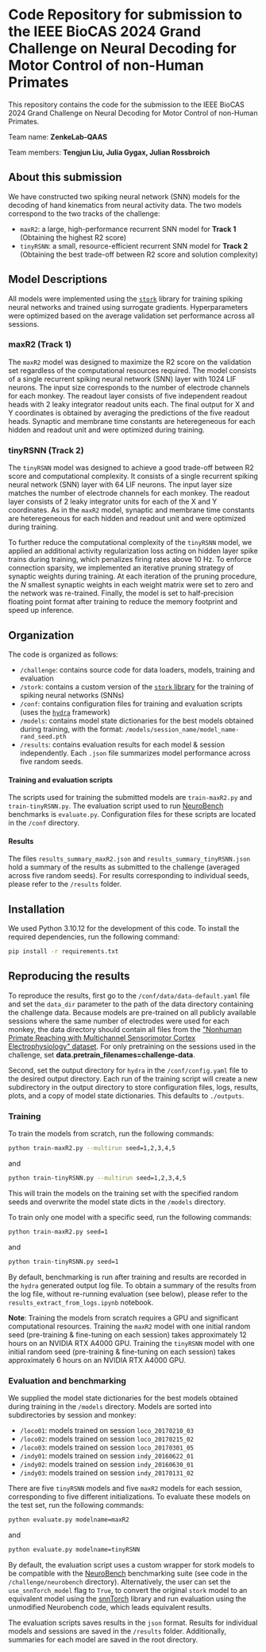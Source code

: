 # Code Repository for submission to the IEEE BioCAS 2024 Grand Challenge on Neural Decoding for Motor Control of non-Human Primates

This repository contains the code for the submission to the IEEE BioCAS 2024 Grand Challenge on Neural Decoding for Motor Control of non-Human Primates. 

Team name: **ZenkeLab-QAAS**

Team members: **Tengjun Liu, Julia Gygax, Julian Rossbroich**

## About this submission

We have constructed two spiking neural network (SNN) models for the decoding of hand kinematics from neural activity data. The two models correspond to the two tracks of the challenge:

- `maxR2`: a large, high-performance recurrent SNN model for **Track 1** (Obtaining the highest R2 score)
- `tinyRSNN`: a small, resource-efficient recurrent SNN model for **Track 2** (Obtaining the best trade-off between R2 score and solution complexity)

## Model Descriptions

All models were implemented using the [`stork`](https://github.com/fmi-basel/stork) library for training spiking neural networks and trained using surrogate gradients. Hyperparameters were optimized based on the average validation set performance across all sessions.

### maxR2 (Track 1)

The `maxR2` model was designed to maximize the R2 score on the validation set regardless of the computational resources required.
The model consists of a single recurrent spiking neural network (SNN) layer with 1024 LIF neurons. The input size corresponds to the number of electrode channels for each monkey. The readout layer consists of five independent readout heads with 2 leaky integrator readout units each. 
The final output for X and Y coordinates is obtained by averaging the predictions of the five readout heads. 
Synaptic and membrane time constants are heteregeneous for each hidden and readout unit and were optimized during training.

### tinyRSNN (Track 2)

The `tinyRSNN` model was designed to achieve a good trade-off between R2 score and computational complexity. 
It consists of a single recurrent spiking neural network (SNN) layer with 64 LIF neurons. 
The input layer size matches the number of electrode channels for each monkey.
The readout layer consists of 2 leaky integrator units for each of the X and Y coordinates. 
As in the `maxR2` model, synaptic and membrane time constants are heteregeneous for each hidden and readout unit and were optimized during training. 

To further reduce the computational complexity of the `tinyRSNN` model, we applied an additional activity regularization loss acting on hidden layer spike trains during training, which penalizes firing rates above 10 Hz. 
To enforce connection sparsity, we implemented an iterative pruning strategy of synaptic weights during training. 
At each iteration of the pruning procedure, the $N$ smallest synaptic weights in each weight matrix were set to zero and the network was re-trained.
Finally, the model is set to half-precision floating point format after training to reduce the memory footprint and speed up inference.

## Organization
The code is organized as follows:

- `/challenge`: contains source code for data loaders, models, training and evaluation
- `/stork`: contains a custom version of the [`stork` library](https://github.com/fmi-basel/stork) for the training of spiking neural networks (SNNs)
- `/conf`: contains configuration files for training and evaluation scripts (uses the [`hydra`](https://github.com/facebookresearch/hydra) framework)
- `/models`: contains model state dictionaries for the best models obtained during training, with the format: `/models/session_name/model_name-rand_seed.pth`
- `/results`: contains evaluation results for each model & session independently. Each `.json` file summarizes model performance across five random seeds.

#### Training and evaluation scripts

The scripts used for training the submitted models are `train-maxR2.py` and `train-tinyRSNN.py`. The evaluation script used to run [NeuroBench](https://github.com/NeuroBench/neurobench) benchmarks is `evaluate.py`. Configuration files for these scripts are located in the `/conf` directory.

#### Results
The files `results_summary_maxR2.json` and `results_summary_tinyRSNN.json` hold a summary of the results as submitted to the challenge (averaged across five random seeds). For results corresponding to individual seeds, please refer to the `/results` folder.


## Installation

We used Python 3.10.12 for the development of this code. To install the required dependencies, run the following command:

```bash
pip install -r requirements.txt
```

## Reproducing the results

To reproduce the results, first go to the `/conf/data/data-default.yaml` file and set the `data_dir` parameter to the path of the data directory containing the challenge data. Because models are pre-trained on all publicly available sessions where the same number of electrodes were used for each monkey, the data directory should contain all files from the ["Nonhuman Primate Reaching with Multichannel Sensorimotor Cortex Electrophysiology" dataset](https://zenodo.org/records/583331). For only pretraining on the sessions used in the challenge, set **data.pretrain_filenames=challenge-data**.

Second, set the output directory for `hydra` in the `/conf/config.yaml` file to the desired output directory. Each run of the training script will create a new subdirectory in the output directory to store configuration files, logs, results, plots, and a copy of model state dictionaries. This defaults to `./outputs`.

### Training

To train the models from scratch, run the following commands:

```bash
python train-maxR2.py --multirun seed=1,2,3,4,5
```

and

```bash
python train-tinyRSNN.py --multirun seed=1,2,3,4,5
```

This will train the models on the training set with the specified random seeds and overwrite the model state dicts in the `/models` directory. 

To train only one model with a specific seed, run the following commands:

```bash
python train-maxR2.py seed=1
```

and

```bash
python train-tinyRSNN.py seed=1
```

By default, benchmarking is run after training and results are recorded in the `hydra` generated output log file. 
To obtain a summary of the results from the log file, without re-running evaluation (see below), please refer to the `results_extract_from_logs.ipynb` notebook.

**Note**: Training the models from scratch requires a GPU and significant computational resources. Training the `maxR2` model with one initial random seed (pre-training & fine-tuning on each session) takes approximately 12 hours on an NVIDIA RTX A4000 GPU. Training the `tinyRSNN` model with one initial random seed (pre-training & fine-tuning on each session) takes approximately 6 hours on an NVIDIA RTX A4000 GPU.

### Evaluation and benchmarking

We supplied the model state dictionaries for the best models obtained during training in the `/models` directory. Models are sorted into subdirectories by session and monkey:

- `/loco01`: models trained on session `loco_20170210_03`
- `/loco02`: models trained on session `loco_20170215_02`
- `/loco03`: models trained on session `loco_20170301_05`
- `/indy01`: models trained on session `indy_20160622_01`
- `/indy02`: models trained on session `indy_20160630_01`
- `/indy03`: models trained on session `indy_20170131_02`

There are five `tinyRSNN` models and five `maxR2` models for each session, corresponding to five different initializations. To evaluate these models on the test set, run the following commands:

```bash
python evaluate.py modelname=maxR2
```

and

```bash
python evaluate.py modelname=tinyRSNN
```

By default, the evaluation script uses a custom wrapper for stork models to be compatible with the [NeuroBench](https://github.com/NeuroBench/neurobench) benchmarking suite (see code in the `/challenge/neurobench` directory). Alternatively, the user can set the `use_snnTorch_model` flag to `True`, to convert the original `stork` model to an equivalent model using the [snnTorch](https://github.com/jeshraghian/snntorch) library and run evaluation using the unmodified Neurobench code, which leads equivalent results.

The evaluation scripts saves results in the `json` format. Results for individual models and sessions are saved in the `/results` folder. Additionally, summaries for each model are saved in the root directory.

